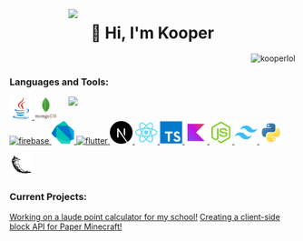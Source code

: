 
[<img align="right" width="400" src="https://github-readme-stats.vercel.app/api?username=kooperlol&show_icons=true"/>](https://github.com/kooperlol/)
<h1 align="center">👋 Hi, I'm Kooper</h1>

<p align="right"> <img src="https://komarev.com/ghpvc/?username=kooperlol&label=Profile%20views&color=0e75b6&style=flat-square" alt="kooperlol" /> </p>

<h3 align="left">Languages and Tools:</h3>

[<img align="right" width="400" src="https://lanyard.cnrad.dev/api/320957614521581568"/>](https://discord.com/users/320957614521581568)

<p align="left"> 
  <a href="https://www.java.com" target="_blank"> <img src="https://raw.githubusercontent.com/devicons/devicon/master/icons/java/java-original.svg" alt="java" width="40" height="40"/> </a> 
  <a href="https://www.mongodb.com/" target="_blank"> <img src="https://raw.githubusercontent.com/devicons/devicon/master/icons/mongodb/mongodb-original-wordmark.svg" alt="mongodb" width="40" height="40"/> </a>
  <a href="https://firebase.google.com/" target="_blank"> <img src="https://cdn.jsdelivr.net/gh/devicons/devicon/icons/firebase/firebase-plain.svg" alt="firebase" width="40" height="40"/> </a> 
    <a href="https://dart.dev/" target="_blank"> <img src="https://github.com/devicons/devicon/blob/v2.15.1/icons/dart/dart-original.svg" alt="dart" width="40" height="40"/> </a> 
  <a href="https://flutter.dev/" target="_blank"> <img src="https://cdn.jsdelivr.net/gh/devicons/devicon/icons/flutter/flutter-original.svg" alt="flutter" width="40" height="40"/> </a> 
    <a href="https://nextjs.org/" target="_blank"> <img src="https://github.com/devicons/devicon/blob/v2.15.1/icons/nextjs/nextjs-original.svg" alt="next.js" width="40" height="40"/> </a> 
      <a href="https://react.dev/" target="_blank"> <img src="https://github.com/devicons/devicon/blob/v2.15.1/icons/react/react-original.svg" alt="react" width="40" height="40"/> </a> 
    <a href="https://www.typescriptlang.org/" target="_blank"> <img src="https://github.com/devicons/devicon/blob/v2.15.1/icons/typescript/typescript-original.svg" alt="typescript" width="40" height="40"/> </a> 
    <a href="https://kotlinlang.org/" target="_blank"> <img src="https://github.com/devicons/devicon/blob/v2.15.1/icons/kotlin/kotlin-original.svg" alt="kotlin" width="40" height="40"/> </a> 
      <a href="https://nodejs.org/en/" target="_blank"> <img src="https://github.com/devicons/devicon/blob/v2.15.1/icons/nodejs/nodejs-original.svg" alt="node.js" width="40" height="40"/> </a> 
        <a href="https://tailwindcss.com/" target="_blank"> <img src="https://github.com/devicons/devicon/blob/v2.15.1/icons/tailwindcss/tailwindcss-plain.svg" alt="tailwind" width="40" height="40"/> </a> 
          <a href="https://www.python.org/" target="_blank"> <img src="https://github.com/devicons/devicon/blob/v2.15.1/icons/python/python-original.svg" alt="python" width="40" height="40"/> </a> 
</p>
          <a href="https://flask.palletsprojects.com/en/3.0.x/" target="_blank"> <img src="https://github.com/devicons/devicon/blob/v2.15.1/icons/flask/flask-original.svg" alt="flask" width="40" height="40"/> </a> 
</p>

<h3 align="left">Current Projects:</h3>

<p align="left">
  <a href="https://github.com/Kooperlol/mhslaude">Working on a laude point calculator for my school!</a>
  <a href="https://github.com/Kooperlol/ghostcore">Creating a client-side block API for Paper Minecraft!</a>
</p>
